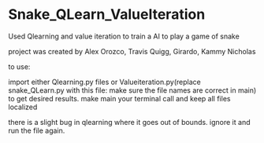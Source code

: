# Snake_QLearn_ValueIteration
Used Qlearning and value iteration to train a AI to play a game of snake

project was created by Alex Orozco, Travis Quigg, Girardo, Kammy Nicholas



to use:

import either Qlearning.py files or Valueiteration.py(replace snake_QLearn.py with this file: make sure the file names are correct in main) to get desired results. 
make main your terminal call and keep all files localized

there is a slight bug in qlearning where it goes out of bounds. ignore it and run the file again. 
